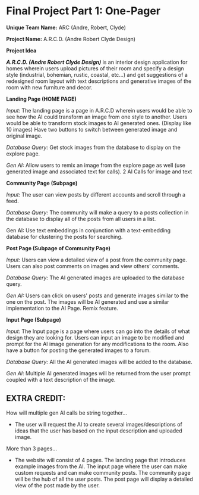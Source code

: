 # **Final Project Part 1: One-Pager**

**Unique Team Name:** ARC (Andre, Robert, Clyde)

**Project Name:** A.R.C.D. (Andre Robert Clyde Design)

**Project Idea**

**_A.R.C.D. (Andre Robert Clyde Design)_** is an interior design application for homes wherein users upload pictures of their room and specify a design style (industrial, bohemian, rustic, coastal, etc…) and get suggestions of a redesigned room layout with text descriptions and generative images of the room with new furniture and decor.

**Landing Page (HOME PAGE)**

_Input:_ The landing page is a page in A.R.C.D wherein users would be able to see how the AI could transform an image from one style to another. Users would be able to transform stock images to AI generated ones. (Display like 10 images) Have two buttons to switch between generated image and original image.

_Database Query:_ Get stock images from the database to display on the explore page. 

_Gen AI:_ Allow users to remix an image from the explore page as well (use generated image and associated text for calls). 2 AI Calls for image and text

**Community Page (Subpage)**

_Input:_ The user can view posts by different accounts and scroll through a feed.

_Database Query:_ The community will make a query to a posts collection in the database to display all of the posts from all users in a list.

Gen AI: Use text embeddings in conjunction with a text-embedding database for clustering the posts for searching.

**Post Page (Subpage of Community Page)**

_Input:_ Users can view a detailed view of a post from the community page. Users can also post comments on images and view others’ comments. 

_Database Query:_ The AI generated images are uploaded to the database query. 

_Gen AI:_ Users can click on users' posts and generate images similar to the one on the post. The images will be AI generated and use a similar implementation to the AI Page. Remix feature.

**Input Page (Subpage)**

_Input:_ The Input page is a page where users can go into the details of what design they are looking for. Users can input an image to be modified and prompt for the AI image generation for any modifications to the room. Also have a button for posting the generated images to a forum.

_Database Query:_ All the AI generated images will be added to the database.

_Gen AI_: Multiple AI generated images will be returned from the user prompt coupled with a text description of the image.

## **EXTRA CREDIT:**

How will multiple gen AI calls be string together…



* The user will request the AI to create several images/descriptions of ideas that the user has based on the input description and uploaded image.

More than 3 pages… 



* The website will consist of 4 pages. The landing page that introduces example images from the AI. The input page where the user can make custom requests and can make community posts. The community page will be the hub of all the user posts. The post page will display a detailed view of the post made by the user.

